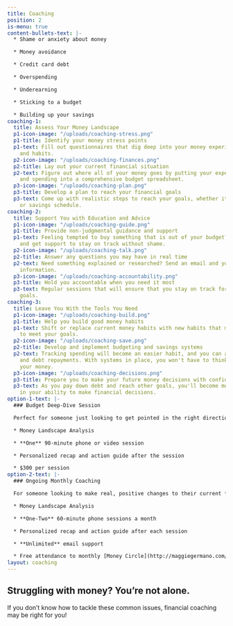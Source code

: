 ```yaml
---
title: Coaching
position: 2
is-menu: true
content-bullets-text: |-
  * Shame or anxiety about money

  * Money avoidance

  * Credit card debt

  * Overspending

  * Underearning

  * Sticking to a budget

  * Building up your savings
coaching-1:
  title: Assess Your Money Landscape
  p1-icon-image: "/uploads/coaching-stress.png"
  p1-title: Identify your money stress points
  p1-text: Fill out questionnaires that dig deep into your money experiences, mindset,
    and habits.
  p2-icon-image: "/uploads/coaching-finances.png"
  p2-title: Lay out your current financial situation
  p2-text: Figure out where all of your money goes by putting your expenses, income,
    and spending into a comprehensive budget spreadsheet.
  p3-icon-image: "/uploads/coaching-plan.png"
  p3-title: Develop a plan to reach your financial goals
  p3-text: Come up with realistic steps to reach your goals, whether it's a debt payment
    or savings schedule.
coaching-2:
  title: Support You with Education and Advice
  p1-icon-image: "/uploads/coaching-guide.png"
  p1-title: Provide non-judgmental guidance and support
  p1-text: Feeling tempted to buy something that is out of your budget? Send an email
    and get support to stay on track without shame.
  p2-icon-image: "/uploads/coaching-talk.png"
  p2-title: Answer any questions you may have in real time
  p2-text: Need something explained or researched? Send an email and you'll get the
    information.
  p3-icon-image: "/uploads/coaching-accountability.png"
  p3-title: Hold you accountable when you need it most
  p3-text: Regular sessions that will ensure that you stay on track for your financial
    goals.
coaching-3:
  title: Leave You With the Tools You Need
  p1-icon-image: "/uploads/coaching-build.png"
  p1-title: Help you build good money habits
  p1-text: Shift or replace current money habits with new habits that make it easier
    to meet your goals.
  p2-icon-image: "/uploads/coaching-save.png"
  p2-title: Develop and implement budgeting and savings systems
  p2-text: Tracking spending will become an easier habit, and you can automate savings
    and debt repayments. With systems in place, you won't have to think as much about
    your money.
  p3-icon-image: "/uploads/coaching-decisions.png"
  p3-title: Prepare you to make your future money decisions with confidence
  p3-text: As you pay down debt and reach other goals, you'll become more confident
    in your ability to make financial decisions.
option-1-text: |-
  ### Budget Deep-Dive Session

  Perfect for someone just looking to get pointed in the right direction or looking for answers to specific questions.

  * Money Landscape Analysis

  * **One** 90-minute phone or video session

  * Personalized recap and action guide after the session

  * $300 per session
option-2-text: |-
  ### Ongoing Monthly Coaching

  For someone looking to make real, positive changes to their current financial situation.

  * Money Landscape Analysis

  * **One-Two** 60-minute phone sessions a month

  * Personalized recap and action guide after each session

  * **Unlimited** email support

  * Free attendance to monthly [Money Circle](http://maggiegermano.com/moneycircle) gatherings
layout: coaching
---
```


## Struggling with money? You’re not alone.
If you don’t know how to tackle these common issues, financial coaching may be right for you!
